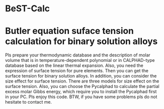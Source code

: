 # BeST-Calc
# Butler equation suface tension calculation for binary solution alloys
Pls prepare your thermodynamic database and the description of molar volume that is in temperature-dependent polynomial or in CALPHAD-type database based on the linear thermal expansion.
Also, you need the expression of surface tension for pure elements.
Then you can get the surface tension for binary solution alloys.
In addition, you can consider the size effect for surface tension. 
There are three models for size effect on the surface tension.
Also, you can choose the Pycalphad to calculate the partial excess molar Gibbs energy, which require you to install the Pycalphad first in your PC.
Pls enjoy this code.
BTW, if you have some problems pls do not hesitate to contact me.
